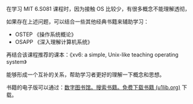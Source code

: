 在学习 MIT 6.S081 课程时，因为接触 OS 比较少，有很多概念不能理解透彻，

如果存在上述问题，可以结合一些其他经典书籍来辅助学习：

* OSTEP 《操作系统概论》
* OSAPP 《深入理解计算机系统》

再结合该课程推荐的课本：《xv6: a simple, Unix-like teaching operating system》

能够形成一个互补的关系，帮助学习者更好的理解一下概念和思想。

书籍的电子版可以通过：[数字图书馆。搜索书籍。免费下载书籍 (u1lib.org)](https://zh.u1lib.org/) 下载。